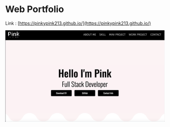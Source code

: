 # Web Portfolio
 Link : [https://pinkypink213.github.io/](https://pinkypink213.github.io/)
 
 ![My web Portfolio](./assets/other/web_portfolio.png)